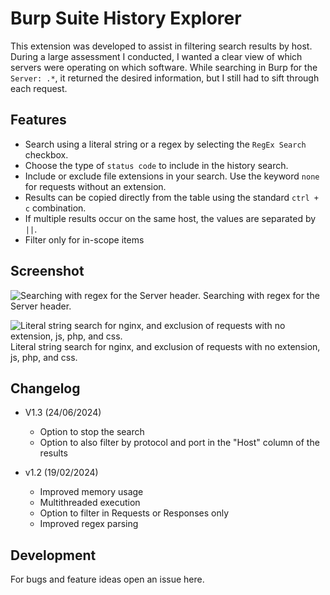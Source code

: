 # Burp Suite History Explorer

This extension was developed to assist in filtering search results by host. 
During a large assessment I conducted, I wanted a clear view of which servers were operating on which software. While searching in Burp for the `Server: .*`, it returned the desired information, but I still had to sift through each request.

## Features

- Search using a literal string or a regex by selecting the `RegEx Search` checkbox.
- Choose the type of `status code` to include in the history search.
- Include or exclude file extensions in your search. Use the keyword `none` for requests without an extension.
- Results can be copied directly from the table using the standard `ctrl + c` combination.
- If multiple results occur on the same host, the values are separated by `||`.
- Filter only for in-scope items

## Screenshot

![Searching with regex for the Server header.](./Images/server-search.png)
Searching with regex for the Server header.

![Literal string search for nginx, and exclusion of requests with no extension, js, php, and css.](./Images/literal-search.png)
Literal string search for nginx, and exclusion of requests with no extension, js, php, and css.

## Changelog


- V1.3 (24/06/2024)
  - Option to stop the search
  - Option to also filter by protocol and port in the "Host" column of the results

- v1.2 (19/02/2024)
  - Improved memory usage
  - Multithreaded execution
  - Option to filter in Requests or Responses only
  - Improved regex parsing

## Development

For bugs and feature ideas open an issue here.  